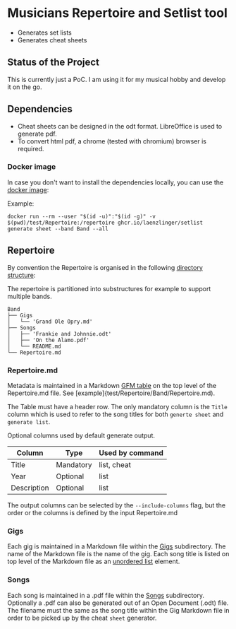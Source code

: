# Musicians Repertoire and Setlist tool

* Generates set lists
* Generates cheat sheets

## Status of the Project

This is currently just a PoC. I am using it for my musical hobby and develop it on the go.

## Dependencies

- Cheat sheets can be designed in the odt format. LibreOffice is used to generate pdf.
- To convert html pdf, a chrome (tested with chromium) browser is required.

### Docker image

In case you don't want to install the dependencies locally, you can use the [docker image](https://github.com/laenzlinger/setlist/pkgs/container/setlist):

Example:

```
docker run --rm --user "$(id -u)":"$(id -g)" -v $(pwd)/test/Repertoire:/repertoire ghcr.io/laenzlinger/setlist generate sheet --band Band --all
```

## Repertoire

By convention the Repertoire is organised in the following [directory structure](test/Repertoire):

The repertoire is partitioned into substructures for example to support multiple bands.

```
Band
├── Gigs
│   └── 'Grand Ole Opry.md'
├── Songs
│   ├── 'Frankie and Johnnie.odt'
│   ├── 'On the Alamo.pdf'
│   └── README.md
└── Repertoire.md
```

### Repertoire.md

Metadata is maintained in a Markdown [GFM table](https://github.github.com/gfm/#tables-extension-) on the top level of the
Repertoire.md file. See [example]{test/Repertoire/Band/Repertoire.md).

The Table must have a header row. The only mandatory column is the `Title` column which is used to refer to the song titles
for both `generte sheet` and  `generate list`.

Optional columns used by default generate output.

| Column      | Type      | Used by command |
|-------------|-----------|-----------------|
| Title       | Mandatory | list, cheat     |
| Year        | Optional  | list            |
| Description | Optional  | list            |

The output columns can be selected by the `--include-columns` flag, but the order or the columns is defined by the input
Repertoire.md

### Gigs

Each gig is maintained in a Markdown file within the [Gigs](test/Repertoire/Band/Gigs) subdirectory.
The name of the Markdown file is the name of the gig. Each song title is listed on top level of the Markdown file as an
[unordered list](https://www.markdownguide.org/basic-syntax/#unordered-lists) element.

### Songs

Each song is maintained in a .pdf file within the [Songs](test/Repertoire/Band/Songs) subdirectory.
Optionally a .pdf can also be generated out of an Open Document (.odt) file.
The filename must the same as the song title within the Gig Markdown file in order to be picked up by the cheat `sheet`
generator.
